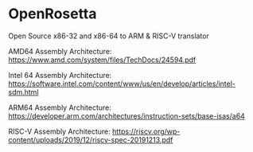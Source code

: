 # OpenRosetta
Open Source x86-32 and x86-64 to ARM & RISC-V translator

AMD64 Assembly Architecture:
https://www.amd.com/system/files/TechDocs/24594.pdf

Intel 64 Assembly Architecture:
https://software.intel.com/content/www/us/en/develop/articles/intel-sdm.html

ARM64 Assembly Architecture:
https://developer.arm.com/architectures/instruction-sets/base-isas/a64

RISC-V Assembly Architecture:
https://riscv.org/wp-content/uploads/2019/12/riscv-spec-20191213.pdf
